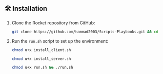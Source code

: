 ## 🛠️ Installation
1. Clone the Rocket repository from GitHub:
    ```bash
    git clone https://github.com/hammad2003/Scripts-Playbooks.git && cd Scripts-Playbooks
    ```
2. Run the `run.sh` script to set up the environment:

    ```bash
    chmod u+x install_client.sh
    ```
    ```bash
    chmod u+x install_server.sh
    ```
    ```bash
    chmod u+x run.sh && ./run.sh
    ```
